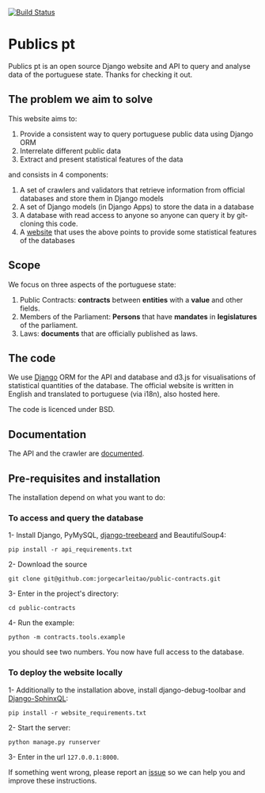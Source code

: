 [![Build Status](https://travis-ci.org/jorgecarleitao/public-contracts.svg)](https://travis-ci.org/jorgecarleitao/public-contracts)

# Publics pt

Publics pt is an open source Django website and API to query and analyse data of
the portuguese state. Thanks for checking it out.

## The problem we aim to solve

This website aims to:

1. Provide a consistent way to query portuguese public data using Django ORM
2. Interrelate different public data
3. Extract and present statistical features of the data

and consists in 4 components:

1. A set of crawlers and validators that retrieve information from official databases and store them in Django models
2. A set of Django models (in Django Apps) to store the data in a database
3. A database with read access to anyone so anyone can query it by git-cloning this code.
4. A [website](http://publicos.pt) that uses the above points to provide some statistical features of the databases

## Scope

We focus on three aspects of the portuguese state:

1. Public Contracts: **contracts** between **entities** with a **value** and other fields.
2. Members of the Parliament: **Persons** that have **mandates** in **legislatures** of the parliament.
3. Laws: **documents** that are officially published as laws.

## The code

We use [Django](https://www.djangoproject.com/) ORM for the API and database
and d3.js for visualisations of statistical quantities of the database.
The official website is written in English and translated to portuguese (via i18n), also hosted here.

The code is licenced under BSD.

## Documentation

The API and the crawler are [documented](http://public-contracts.readthedocs.org/en/latest/).

## Pre-requisites and installation

The installation depend on what you want to do:

### To access and query the database 

1- Install Django, PyMySQL, [django-treebeard](https://github.com/tabo/django-treebeard) and BeautifulSoup4:

`pip install -r api_requirements.txt` 

2- Download the source

`git clone git@github.com:jorgecarleitao/public-contracts.git`

3- Enter in the project's directory: 

`cd public-contracts`

4- Run the example:

`python -m contracts.tools.example`

you should see two numbers. You now have full access to the database.

### To deploy the website locally

1- Additionally to the installation above, install django-debug-toolbar and 
[Django-SphinxQL](https://github.com/jorgecarleitao/django-sphinxql):

`pip install -r website_requirements.txt`

2- Start the server:

`python manage.py runserver`

3- Enter in the url `127.0.0.1:8000`.

If something went wrong, please report an [issue](https://github.com/jorgecarleitao/public-contracts/issues)
so we can help you and improve these instructions.
